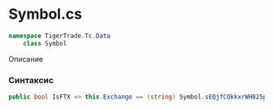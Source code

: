 
# Symbol.cs
```csharp
namespace TigerTrade.Tc.Data  
    class Symbol
```

Описание

### Синтаксис
```csharp
public bool IsFTX => this.Exchange == (string) Symbol.sEQjfCOkkxrWH825pw3D(~1801769885 ^ -1801739954);{ get; }
```
